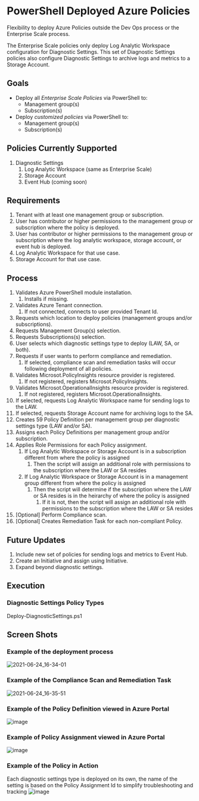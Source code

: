 # PowerShell Deployed Azure Policies
Flexibility to deploy Azure Policies outside the Dev Ops process or the Enterprise Scale process.

The Enterprise Scale policies only deploy Log Analytic Workspace configuration for Diagnostic Settings. This set of Diagnostic Settings policies also configure Diagnostic Settings to archive logs and metrics to a Storage Account.

## Goals
- Deploy all _Enterprise Scale Policies_ via PowerShell to:
   - Management group(s) 
   - Subscription(s)
- Deploy _customized policies_ via PowerShell to:
   - Management group(s) 
   - Subscription(s)

## Policies Currently Supported
1. Diagnostic Settings
   1. Log Analytic Workspace (same as Enterprise Scale)
   2. Storage Account
   3. Event Hub (coming soon)

## Requirements
1. Tenant with at least one management group or subscription.
2. User has contributor or higher permissions to the management group or subscription where the policy is deployed.
3. User has contributor or higher permissions to the management group or subscription where the log analytic workspace, storage account, or event hub is deployed.
4. Log Analytic Workspace for that use case.
5. Storage Account for that use case.

## Process
1. Validates Azure PowerShell module installation.
   1. Installs if missing.
2. Validates Azure Tenant connection.
   1. If not connected, connects to user provided Tenant Id.
3. Requests which location to deploy policies (management groups and/or subscriptions).
4. Requests Management Group(s) selection.
5. Requests Subscriptions(s) selection.
6. User selects which diagnostic settings type to deploy (LAW, SA, or both).
7. Requests if user wants to perform compliance and remediation.
   1. If selected, compliance scan and remediation tasks will occur following deployment of all policies.
8. Validates Microsot.PolicyInsights resource provider is registered.
   1. If not registered, registers Microsot.PolicyInsights.
9. Validates Microsot.OperationalInsights resource provider is registered.
   1. If not registered, registers Microsot.OperationalInsights.
10. If selected, requests Log Analytic Workspace name for sending logs to the LAW.
11. If selected, requests Storage Account name for archiving logs to the SA.
12. Creates 59 Policy Definition per management group per diagnostic settings  type (LAW and/or SA).
13. Assigns each Policy Definitions per management group and/or subscription.
14. Applies Role Permissions for each Policy assignment.
    1. If Log Analytic Workspace or Storage Account is in a subscription different from where the policy is assigned
       1. Then the script will assign an additional role with permissions to the subscription where the LAW or SA resides
    2. If Log Analytic Workspace or Storage Account is in a management group different from where the policy is assigned
       1. Then the script will determine if the subscription where the LAW or SA resides is in the heirarchy of where the policy is assigned
          1. If it is not, then the script will assign an additional role with permissions to the subscription where the LAW or SA resides
15. [Optional] Perform Compliance scan.
16. [Optional] Creates Remediation Task for each non-compliant Policy.

## Future Updates
1. Include new set of policies for sending logs and metrics to Event Hub.
3. Create an Initiative and assign using Initiative.
3. Expand beyond diagnostic settings.

## Execution
### Diagnostic Settings Policy Types
Deploy-DiagnosticSettings.ps1

## Screen Shots
### Example of the deployment process
![2021-06-24_16-34-01](https://user-images.githubusercontent.com/34814295/123329267-a041fb00-d50a-11eb-8b39-55deb6fa1d1b.png)

### Example of the Compliance Scan and Remediation Task

![2021-06-24_16-35-51](https://user-images.githubusercontent.com/34814295/123329343-b2239e00-d50a-11eb-8a04-cc4156207d35.png)

### Example of the Policy Definition viewed in Azure Portal

![image](https://user-images.githubusercontent.com/34814295/112238093-5c450e80-8c1a-11eb-95e9-3672ed3311b6.png)

### Example of Policy Assignment viewed in Azure Portal
![image](https://user-images.githubusercontent.com/34814295/112238115-67983a00-8c1a-11eb-94c1-4cf96151da17.png)

### Example of the Policy in Action
Each diagnostic settings type is deployed on its own, the name of the setting is based on the Policy Assignment Id to simplify troubleshooting and tracking
![image](https://user-images.githubusercontent.com/34814295/112683012-554f1380-8e47-11eb-83b7-56303d035fa5.png)

